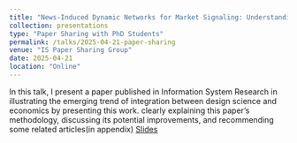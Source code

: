 ```yaml
---
title: "News-Induced Dynamic Networks for Market Signaling: Understanding the Impact of News on Firm Equity Value"
collection: presentations
type: "Paper Sharing with PhD Students"
permalink: /talks/2025-04-21-paper-sharing
venue: "IS Paper Sharing Group"
date: 2025-04-21
location: "Online"
---
```

In this talk, I present a paper published in Information System Research in illustrating the emerging trend of integration between design science and economics by presenting this work. clearly explaining this paper’s methodology, discussing its potential improvements, and recommending some related articles(in appendix)
[Slides](https://zeshentian.github.io/files/talk.pptx)

